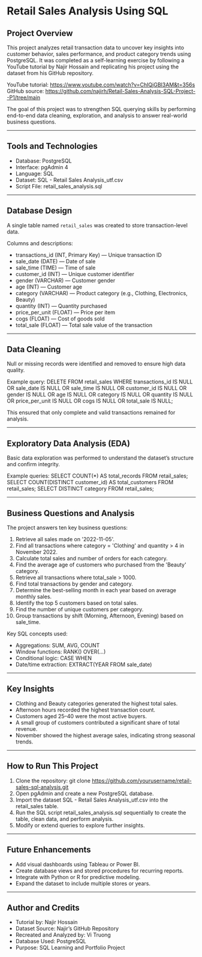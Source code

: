 # Retail Sales Analysis Using SQL 

## Project Overview
This project analyzes retail transaction data to uncover key insights into customer behavior, sales performance, and product category trends using PostgreSQL.
It was completed as a self-learning exercise by following a YouTube tutorial by Najir Hossain and replicating his project using the dataset from his GitHub repository.

YouTube tutorial: https://www.youtube.com/watch?v=ChIQjGBI3AM&t=356s
GitHub source: https://github.com/najirh/Retail-Sales-Analysis-SQL-Project--P1/tree/main

The goal of this project was to strengthen SQL querying skills by performing end-to-end data cleaning, exploration, and analysis to answer real-world business questions.

---

## Tools and Technologies
- Database: PostgreSQL
- Interface: pgAdmin 4
- Language: SQL
- Dataset: SQL - Retail Sales Analysis_utf.csv
- Script File: retail_sales_analysis.sql

---

## Database Design
A single table named `retail_sales` was created to store transaction-level data.

Columns and descriptions:
- transactions_id (INT, Primary Key) — Unique transaction ID
- sale_date (DATE) — Date of sale
- sale_time (TIME) — Time of sale
- customer_id (INT) — Unique customer identifier
- gender (VARCHAR) — Customer gender
- age (INT) — Customer age
- category (VARCHAR) — Product category (e.g., Clothing, Electronics, Beauty)
- quantity (INT) — Quantity purchased
- price_per_unit (FLOAT) — Price per item
- cogs (FLOAT) — Cost of goods sold
- total_sale (FLOAT) — Total sale value of the transaction

---

## Data Cleaning
Null or missing records were identified and removed to ensure high data quality.

Example query:
DELETE FROM retail_sales
WHERE transactions_id IS NULL
   OR sale_date IS NULL
   OR sale_time IS NULL
   OR customer_id IS NULL
   OR gender IS NULL
   OR age IS NULL
   OR category IS NULL
   OR quantity IS NULL
   OR price_per_unit IS NULL
   OR cogs IS NULL
   OR total_sale IS NULL;

This ensured that only complete and valid transactions remained for analysis.

---

## Exploratory Data Analysis (EDA)
Basic data exploration was performed to understand the dataset’s structure and confirm integrity.

Example queries:
SELECT COUNT(*) AS total_records FROM retail_sales;
SELECT COUNT(DISTINCT customer_id) AS total_customers FROM retail_sales;
SELECT DISTINCT category FROM retail_sales;

---

## Business Questions and Analysis
The project answers ten key business questions:

1. Retrieve all sales made on '2022-11-05'.
2. Find all transactions where category = 'Clothing' and quantity > 4 in November 2022.
3. Calculate total sales and number of orders for each category.
4. Find the average age of customers who purchased from the 'Beauty' category.
5. Retrieve all transactions where total_sale > 1000.
6. Find total transactions by gender and category.
7. Determine the best-selling month in each year based on average monthly sales.
8. Identify the top 5 customers based on total sales.
9. Find the number of unique customers per category.
10. Group transactions by shift (Morning, Afternoon, Evening) based on sale_time.

Key SQL concepts used:
- Aggregations: SUM, AVG, COUNT
- Window functions: RANK() OVER(...)
- Conditional logic: CASE WHEN
- Date/time extraction: EXTRACT(YEAR FROM sale_date)

---

## Key Insights
- Clothing and Beauty categories generated the highest total sales.
- Afternoon hours recorded the highest transaction count.
- Customers aged 25–40 were the most active buyers.
- A small group of customers contributed a significant share of total revenue.
- November showed the highest average sales, indicating strong seasonal trends.

---

## How to Run This Project
1. Clone the repository:
   git clone https://github.com/yourusername/retail-sales-sql-analysis.git
2. Open pgAdmin and create a new PostgreSQL database.
3. Import the dataset SQL - Retail Sales Analysis_utf.csv into the retail_sales table.
4. Run the SQL script retail_sales_analysis.sql sequentially to create the table, clean data, and perform analysis.
5. Modify or extend queries to explore further insights.

---

## Future Enhancements
- Add visual dashboards using Tableau or Power BI.
- Create database views and stored procedures for recurring reports.
- Integrate with Python or R for predictive modeling.
- Expand the dataset to include multiple stores or years.

---

## Author and Credits
- Tutorial by: Najir Hossain
- Dataset Source: Najir’s GitHub Repository
- Recreated and Analyzed by: Vi Truong
- Database Used: PostgreSQL
- Purpose: SQL Learning and Portfolio Project

